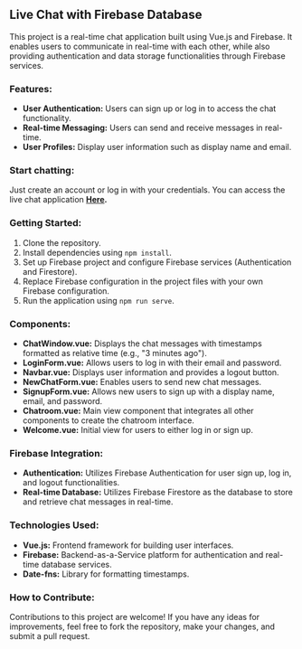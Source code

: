 ## Live Chat with Firebase Database

This project is a real-time chat application built using Vue.js and Firebase. It enables users to communicate in real-time with each other, while also providing authentication and data storage functionalities through Firebase services.

### Features:

- **User Authentication:** Users can sign up or log in to access the chat functionality.
- **Real-time Messaging:** Users can send and receive messages in real-time.
- **User Profiles:** Display user information such as display name and email.

### Start chatting:

Just create an account or log in with your credentials.
You can access the live chat application
**[Here](https://live-chat-297b8.web.app/).**

### Getting Started:

1. Clone the repository.
2. Install dependencies using `npm install`.
3. Set up Firebase project and configure Firebase services (Authentication and Firestore).
4. Replace Firebase configuration in the project files with your own Firebase configuration.
5. Run the application using `npm run serve`.

### Components:

- **ChatWindow.vue:** Displays the chat messages with timestamps formatted as relative time (e.g., "3 minutes ago").
- **LoginForm.vue:** Allows users to log in with their email and password.
- **Navbar.vue:** Displays user information and provides a logout button.
- **NewChatForm.vue:** Enables users to send new chat messages.
- **SignupForm.vue:** Allows new users to sign up with a display name, email, and password.
- **Chatroom.vue:** Main view component that integrates all other components to create the chatroom interface.
- **Welcome.vue:** Initial view for users to either log in or sign up.

### Firebase Integration:

- **Authentication:** Utilizes Firebase Authentication for user sign up, log in, and logout functionalities.
- **Real-time Database:** Utilizes Firebase Firestore as the database to store and retrieve chat messages in real-time.

### Technologies Used:

- **Vue.js:** Frontend framework for building user interfaces.
- **Firebase:** Backend-as-a-Service platform for authentication and real-time database services.
- **Date-fns:** Library for formatting timestamps.

### How to Contribute:

Contributions to this project are welcome! If you have any ideas for improvements, feel free to fork the repository, make your changes, and submit a pull request.

